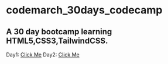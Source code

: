 # codemarch_30days_codecamp
## A 30 day bootcamp learning HTML5,CSS3,TailwindCSS.
Day1: <a href="https://codecamp-day1.onrender.com">Click Me</a>
Day2: <a href="https://day2-codecamp.onrender.com">Click Me</a>
